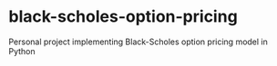 # black-scholes-option-pricing
Personal project implementing Black-Scholes option pricing model in Python
